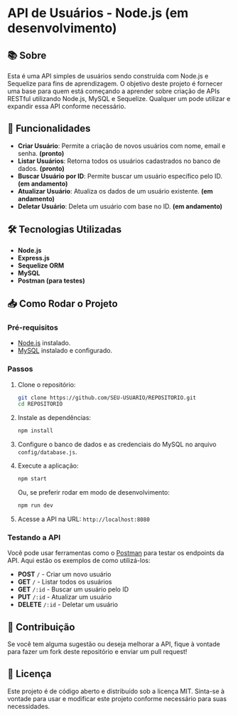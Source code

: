 # API de Usuários - Node.js (em desenvolvimento)

## 📚 Sobre

Esta é uma API simples de usuários sendo construída com Node.js e Sequelize para fins de aprendizagem. O objetivo deste projeto é fornecer uma base para quem está começando a aprender sobre criação de APIs RESTful utilizando Node.js, MySQL e Sequelize. Qualquer um pode utilizar e expandir essa API conforme necessário.

## 🚀 Funcionalidades

- **Criar Usuário**: Permite a criação de novos usuários com nome, email e senha. **(pronto)**
- **Listar Usuários**: Retorna todos os usuários cadastrados no banco de dados.  **(pronto)**
- **Buscar Usuário por ID**: Permite buscar um usuário específico pelo ID.  **(em andamento)**
- **Atualizar Usuário**: Atualiza os dados de um usuário existente.  **(em andamento)**
- **Deletar Usuário**: Deleta um usuário com base no ID.  **(em andamento)**

## 🛠 Tecnologias Utilizadas

- **Node.js**
- **Express.js**
- **Sequelize ORM**
- **MySQL**
- **Postman (para testes)**

## 📥 Como Rodar o Projeto

### Pré-requisitos

- [Node.js](https://nodejs.org/) instalado.
- [MySQL](https://www.mysql.com/) instalado e configurado.

### Passos

1. Clone o repositório:

    ```bash
    git clone https://github.com/SEU-USUARIO/REPOSITORIO.git
    cd REPOSITORIO
    ```

2. Instale as dependências:

    ```bash
    npm install
    ```

3. Configure o banco de dados e as credenciais do MySQL no arquivo `config/database.js`.

4. Execute a aplicação:

    ```bash
    npm start
    ```

    Ou, se preferir rodar em modo de desenvolvimento:

    ```bash
    npm run dev
    ```

5. Acesse a API na URL: `http://localhost:8080`

### Testando a API

Você pode usar ferramentas como o [Postman](https://www.postman.com/) para testar os endpoints da API. Aqui estão os exemplos de como utilizá-los:

- **POST** `/` - Criar um novo usuário
- **GET** `/` - Listar todos os usuários
- **GET** `/:id` - Buscar um usuário pelo ID
- **PUT** `/:id` - Atualizar um usuário
- **DELETE** `/:id` - Deletar um usuário

## 📝 Contribuição

Se você tem alguma sugestão ou deseja melhorar a API, fique à vontade para fazer um fork deste repositório e enviar um pull request!

## 💬 Licença

Este projeto é de código aberto e distribuído sob a licença MIT. Sinta-se à vontade para usar e modificar este projeto conforme necessário para suas necessidades.
